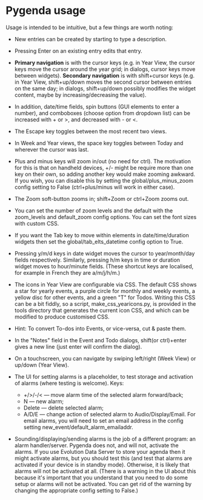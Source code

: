 Pygenda usage
=============
Usage is intended to be intuitive, but a few things are worth noting:

* New entries can be created by starting to type a description.

* Pressing Enter on an existing entry edits that entry.

* **Primary navigation** is with the cursor keys (e.g. in Year View, the
  cursor keys move the cursor around the year grid; in dialogs, cursor
  keys move between widgets).
  **Secondary navigation** is with shift+cursor keys (e.g. in Year View,
  shift+up/down moves the second cursor between entries on the same
  day; in dialogs, shift+up/down possibly modifies the widget content,
  maybe by increasing/decreasing the value).

* In addition, date/time fields, spin buttons (GUI elements to enter a
  number), and comboboxes (choose option from dropdown list) can be
  increased with + or >, and decreased with - or <.

* The Escape key toggles between the most recent two views.

* In Week and Year views, the space key toggles between Today and
  wherever the cursor was last.

* Plus and minus keys will zoom in/out (no need for ctrl). The motivation
  for this is that on handheld devices, +/- might be require more than one
  key on their own, so adding another key would make zooming awkward.
  If you wish, you can disable this by setting the global/plus_minus_zoom
  config setting to False (ctrl+plus/minus will work in either case).

* The Zoom soft-button zooms in; shift+Zoom or ctrl+Zoom zooms out.

* You can set the number of zoom levels and the default with the zoom_levels
  and default_zoom config options. You can set the font sizes with custom CSS.

* If you want the Tab key to move within elements in date/time/duration
  widgets then set the global/tab_elts_datetime config option to True.

* Pressing y/m/d keys in date widget moves the cursor to year/month/day
  fields respectively. Similarly, pressing h/m keys in time or duration
  widget moves to hour/minute fields. (These shortcut keys are localised,
  for example in French they are a/m/j/h/m.)

* The icons in Year View are configurable via CSS. The default CSS
  shows a star for yearly events, a purple circle for monthly and weekly
  events, a yellow disc for other events, and a green "T" for Todos.
  Writing this CSS can be a bit fiddly, so a script, make_css_yearicons.py,
  is provided in the tools directory that generates the current icon
  CSS, and which can be modified to produce customised CSS.

* Hint: To convert To-dos into Events, or vice-versa, cut & paste them.

* In the "Notes" field in the Event and Todo dialogs, shift(or ctrl)+enter
  gives a new line (just enter will confirm the dialog).

* On a touchscreen, you can navigate by swiping left/right (Week View)
  or up/down (Year View).

* The UI for setting alarms is a placeholder, to test storage and
  activation of alarms (where testing is welcome).
  Keys:
    * +/>/-/< — move alarm time of the selected alarm forward/back;
    * N — new alarm;
    * Delete — delete selected alarm;
    * A/D/E — change action of selected alarm to Audio/Display/Email.
  For email alarms, you will need to set an email address in the
  config setting new_event/default_alarm_emailaddr.

* Sounding/displaying/sending alarms is the job of a different program:
  an alarm handler/server. Pygenda does not, and will not, activate the
  alarms. If you use Evolution Data Server to store your agenda then it
  might activate alarms, but you should test this (and test that alarms
  are activated if your device is in standby mode). Otherwise, it is
  likely that alarms will not be activated at all. (There is a warning
  in the UI about this because it's important that you understand that
  you need to do some setup or alarms will not be activated. You can
  get rid of the warning by changing the appropriate config setting to
  False.)
